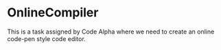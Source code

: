 # OnlineCompiler
This is a task assigned by Code Alpha where we need to create an online code-pen style code editor. 
